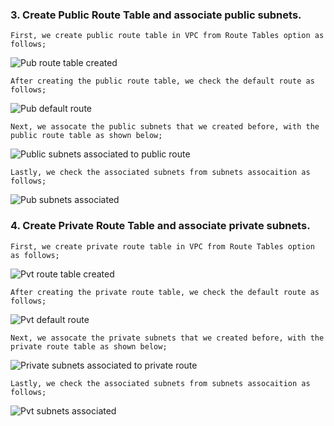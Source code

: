 ### 3. Create Public Route Table and associate public subnets.

```
First, we create public route table in VPC from Route Tables option as follows;
```

![Pub route table created](https://user-images.githubusercontent.com/24239688/144901702-76e776b3-01fa-495b-b023-dabae02126cf.PNG)

```
After creating the public route table, we check the default route as follows;
```

![Pub default route](https://user-images.githubusercontent.com/24239688/144901744-d7c5ce2f-54a6-4909-bbee-a531a9245147.PNG)

```
Next, we assocate the public subnets that we created before, with the public route table as shown below;
```

![Public subnets associated to public route](https://user-images.githubusercontent.com/24239688/144903781-77d1f23b-9682-4654-a286-95ac8d98afdc.PNG)

```
Lastly, we check the associated subnets from subnets assocaition as follows; 
```
![Pub subnets associated](https://user-images.githubusercontent.com/24239688/144903691-0d1997cb-b089-4ce1-9ebd-9772e168dd7d.PNG)




### 4. Create Private Route Table and associate private subnets.

```
First, we create private route table in VPC from Route Tables option as follows;
```

![Pvt route table created](https://user-images.githubusercontent.com/24239688/144901668-4dbb3cfb-f5e2-4665-99fd-031aeed85ea4.PNG)

```
After creating the private route table, we check the default route as follows;
```

![Pvt default route](https://user-images.githubusercontent.com/24239688/144901733-5a4db2b8-150f-49f7-b7c3-6ab5b359143d.PNG)

```
Next, we assocate the private subnets that we created before, with the private route table as shown below;
```

![Private subnets associated to private route](https://user-images.githubusercontent.com/24239688/144903765-30029790-01c1-4996-b620-b7a3e727b541.PNG)

```
Lastly, we check the associated subnets from subnets assocaition as follows;
```

![Pvt subnets associated](https://user-images.githubusercontent.com/24239688/144903677-1d555db9-0a34-4dad-a232-965b4d09e6f3.PNG)



